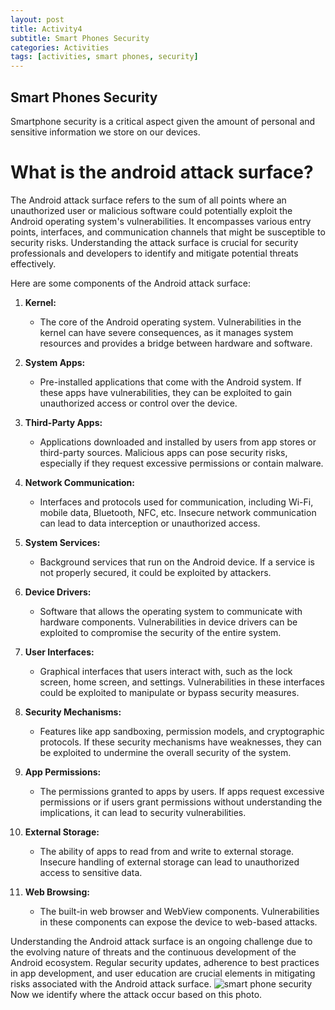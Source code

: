 ```yaml
---
layout: post
title: Activity4
subtitle: Smart Phones Security
categories: Activities
tags: [activities, smart phones, security]
---
```


## Smart Phones Security

Smartphone security is a critical aspect given the amount of personal and sensitive information we store on our devices.

# What is the android attack surface?

The Android attack surface refers to the sum of all points where an unauthorized user or malicious software could potentially exploit the Android operating system's vulnerabilities. It encompasses various entry points, interfaces, and communication channels that might be susceptible to security risks. Understanding the attack surface is crucial for security professionals and developers to identify and mitigate potential threats effectively.

Here are some components of the Android attack surface:

1. **Kernel:**
   - The core of the Android operating system. Vulnerabilities in the kernel can have severe consequences, as it manages system resources and provides a bridge between hardware and software.

2. **System Apps:**
   - Pre-installed applications that come with the Android system. If these apps have vulnerabilities, they can be exploited to gain unauthorized access or control over the device.

3. **Third-Party Apps:**
   - Applications downloaded and installed by users from app stores or third-party sources. Malicious apps can pose security risks, especially if they request excessive permissions or contain malware.

4. **Network Communication:**
   - Interfaces and protocols used for communication, including Wi-Fi, mobile data, Bluetooth, NFC, etc. Insecure network communication can lead to data interception or unauthorized access.

5. **System Services:**
   - Background services that run on the Android device. If a service is not properly secured, it could be exploited by attackers.

6. **Device Drivers:**
   - Software that allows the operating system to communicate with hardware components. Vulnerabilities in device drivers can be exploited to compromise the security of the entire system.

7. **User Interfaces:**
   - Graphical interfaces that users interact with, such as the lock screen, home screen, and settings. Vulnerabilities in these interfaces could be exploited to manipulate or bypass security measures.

8. **Security Mechanisms:**
   - Features like app sandboxing, permission models, and cryptographic protocols. If these security mechanisms have weaknesses, they can be exploited to undermine the overall security of the system.

9. **App Permissions:**
   - The permissions granted to apps by users. If apps request excessive permissions or if users grant permissions without understanding the implications, it can lead to security vulnerabilities.

10. **External Storage:**
    - The ability of apps to read from and write to external storage. Insecure handling of external storage can lead to unauthorized access to sensitive data.

11. **Web Browsing:**
    - The built-in web browser and WebView components. Vulnerabilities in these components can expose the device to web-based attacks.

Understanding the Android attack surface is an ongoing challenge due to the evolving nature of threats and the continuous development of the Android ecosystem. Regular security updates, adherence to best practices in app development, and user education are crucial elements in mitigating risks associated with the Android attack surface.
![smart phone security](https://github.com/20802777/20802777.github.io/assets/148220693/e72a4ddb-cdcd-47b6-ad33-cd01cb3921fb)
Now we identify where the attack occur based on this photo.

